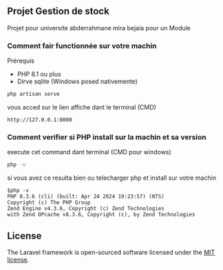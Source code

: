 ## Projet Gestion de stock

Projet pour universite abderrahmane mira bejaia pour un Module

### Comment fair functionnée sur votre machin

Prérequis
 - PHP 8.1 ou plus
 - Dirve sqlite (Windows posed nativemente) 

``` cmd
php artisan serve
```

vous acced sur le lien affiche dant le terminal (CMD)

``` url
http://127.0.0.1:8000
```

### Comment verifier si PHP install sur la machin et sa version

execute cet command dant terminal (CMD pour windows)

``` cmd
php -v
```

si vous avez ce resulta bien ou telecharger php et install sur votre machin

```
$php -v
PHP 8.3.6 (cli) (built: Apr 24 2024 19:23:57) (NTS)
Copyright (c) The PHP Group
Zend Engine v4.3.6, Copyright (c) Zend Technologies
with Zend OPcache v8.3.6, Copyright (c), by Zend Technologies
```



## License

The Laravel framework is open-sourced software licensed under the [MIT license](https://opensource.org/licenses/MIT).
